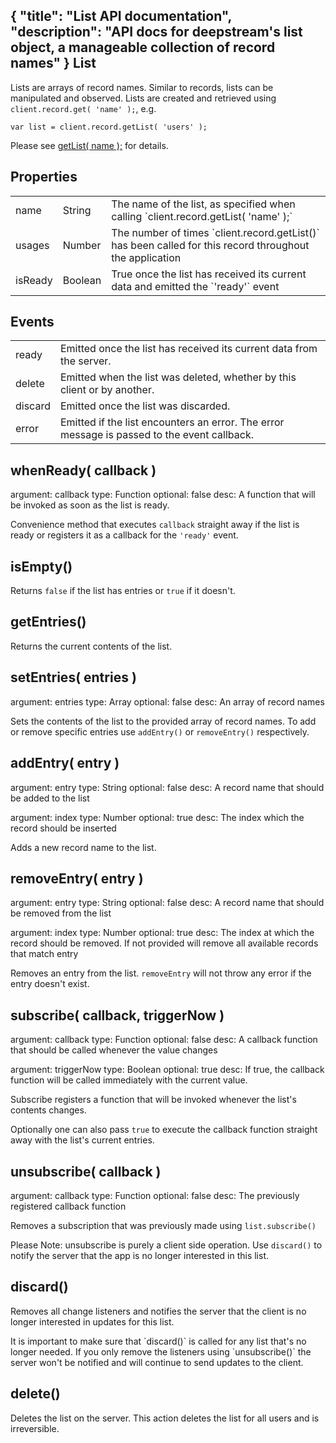 {
	"title": "List API documentation",
	"description": "API docs for deepstream's list object, a manageable collection of record names"
}
List
---------------------------------
Lists are arrays of record names. Similar to records, lists can be manipulated and observed. Lists are created and retrieved using `client.record.get( 'name' );`, e.g.

	var list = client.record.getList( 'users' );

Please see <a href="client.record.html#getList( name )">getList( name );</a> for details.


Properties
----------------------------------
<table class="mini">
<tbody>

<tr>
<td>name</td>
<td>String</td>
<td>The name of the list, as specified when calling `client.record.getList( 'name' );`</td>
</tr>

<tr>
<td>usages</td>
<td>Number</td>
<td>The number of times `client.record.getList()` has been called for this record throughout the application</td>
</tr>

<tr>
<td>isReady</td>
<td>Boolean</td>
<td>True once the list has received its current data and emitted the `'ready'` event</td>
</tr>

</tbody>
</table>

Events
-----------------------------------
<table class="mini">
<tbody>

<tr>
<td>ready</td>
<td>Emitted once the list has received its current data from the server.</td>
</tr>

<tr>
<td>delete</td>
<td>Emitted when the list was deleted, whether by this client or by another.</td>
</tr>

<tr>
<td>discard</td>
<td>Emitted once the list was discarded.</td>
</tr>

<tr>
<td>error</td>
<td>Emitted if the list encounters an error. The error message is passed to the event callback.</td>
</tr>

</tbody>
</table>

whenReady( callback )
---------------------------------------------------
argument: callback
type: Function
optional: false
desc: A function that will be invoked as soon as the list is ready.

Convenience method that executes `callback` straight away if the list is ready or registers it as a callback for the `'ready'` event.

isEmpty()
---------------------------------------------------
Returns `false` if the list has entries or `true` if it doesn't.

getEntries()
---------------------------------------------------
Returns the current contents of the list.

setEntries( entries )
---------------------------------------------------
argument: entries
type: Array
optional: false
desc: An array of record names

Sets the contents of the list to the provided array of record names. To add or remove specific entries use `addEntry()` or `removeEntry()` respectively.

addEntry( entry )
---------------------------------------------------
argument: entry
type: String
optional: false
desc: A record name that should be added to the list

argument: index
type: Number
optional: true
desc: The index which the record should be inserted

Adds a new record name to the list.

removeEntry( entry )
---------------------------------------------------
argument: entry
type: String
optional: false
desc: A record name that should be removed from the list

argument: index
type: Number
optional: true
desc: The index at which the record should be removed. If not provided will remove all available records that match entry

Removes an entry from the list. `removeEntry` will not throw any error if the entry doesn't exist.



subscribe( callback, triggerNow )
--------------------------------------------------
argument: callback
type: Function
optional: false
desc: A callback function that should be called whenever the value changes

argument: triggerNow
type: Boolean
optional: true
desc: If true, the callback function will be called immediately with the current value.

Subscribe registers a function that will be invoked whenever the list's contents changes.

Optionally one can also pass `true` to execute the callback function straight away with the list's current entries.

unsubscribe( callback )
--------------------------------------------------
argument: callback
type: Function
optional: false
desc: The previously registered callback function

Removes a subscription that was previously made using `list.subscribe()`

Please Note: unsubscribe is purely a client side operation. Use `discard()` to notify the server
that the app is no longer interested in this list.

discard()
-----------------------------------------------------
Removes all change listeners and notifies the server that the client is
no longer interested in updates for this list.

<div class="info">
It is important to make sure that `discard()` is called for any list that's no longer needed. If you only remove the listeners using `unsubscribe()` the server won't be notified and will continue to send updates to the client.
</div>

delete()
-----------------------------------------------------
Deletes the list on the server. This action deletes the list for all users and is irreversible.

</div>
